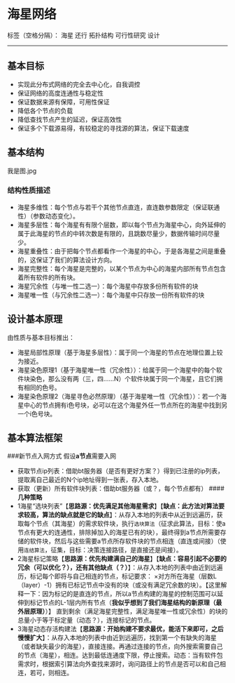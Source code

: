 ﻿# 海星网络

标签（空格分隔）： 海星 还行 拓扑结构 可行性研究 设计

---

## 基本目标
* 实现此分布式网络的完全去中心化，自我调控
* 保证网络的高度连通性与稳定性
* 保证数据来源有保障，可用性保证
* 降低各个节点的负载
* 降低查找节点产生的延迟，保证高效性
* 保证多个下载源易得，有较稳定的寻找源的算法，保证下载速度

## 基本结构
我是图.jpg
### 结构性质描述
* 海星多维性：每个节点与若干个其他节点直连，直连数参数限定（保证联通性）（参数动态变化）。
* 海星多层性：每个海星有有限个层数，即以每个节点为海星中心，向外延伸的属于此海星的节点的中转次数是有限的，且跳数尽量少，数据传输时间尽量少。
* 海星重叠性：由于把每个节点都看作一个海星的中心，于是各海星之间是重叠的，这保证了我们的算法设计方向。
* 海星完整性：每个海星是完整的，以某个节点为中心的海星内部所有节点包含着所有软件的所有块。
* 海星冗余性（与唯一性二选一）：每个海星中存放多份所有软件的块
* 海星唯一性（与冗余性二选一）：每个海星中只存放一份所有软件的块

## 设计基本原理
由性质与基本目标推出：

* 海星局部性原理（基于海星多层性）：属于同一个海星的节点在地理位置上较为接近。
* 海星染色原理1（基于海星唯一性（冗余性））：给属于同一个海星中的每个软件块染色，那么没有两（三，四……N）个软件块属于同一个海星，且它们拥有相同的色号。
* 海星染色原理2（海星寻色必然原理）（基于海星唯一性（冗余性））：若一个海星中心的节点拥有i色号块，必可以在这个海星外任一节点所在的海星中找到另一个i色号块。

## 基本算法框架
###新节点入网方式
假设**a节点**需要入网

* 获取节点ip列表：借助bt服务器（是否有更好方案？）得到已注册的ip列表，提取离自己最近的N个ip地址得到一张表，存入本地。
* 获取（更新）所有软件块列表：借助bt服务器（或？，每个节点都有）
####**几种策略**
* 1海星“选块列表”【**思路源：优先满足其他海星需求**】【**缺点：此方法对算法要求较高，算法的缺点就是它的缺点**】：从存入本地的列表中从近到远遍历，获取每个节点（其海星）的需求软件块，执行`选块算法`（征求此算法，目标：使a节点有更大的连通性，排除掉加入的海星已有的块），最终得到a节点所需要存储的软件块，然后与这些需要a节点所存软件块的节点相连（直连或间接）（使用`连结算法`，征集，目标：决策连接路径，是直接还是间接）。
* 2海星标记策略【**思路源：优先构建满自己的海星**】【**缺点：容易引起不必要的冗余（可以优化？），还有其他缺点（？）**】：从存入本地的列表中由近到远遍历，标记每个即将与自己相连的节点，标记要求：
×对方所在海星（层数L（layer）-1）拥有已标记节点中没有的块（或没有满足冗余数的块）。【这里解释一下：因为标记的是直连的节点，所以a节点构建的海星的控制范围可以延伸到标记节点的L-1层内所有节点（**我似乎想到了我们海星结构的新原理（最外层原理）**）】
直到剩余（满足海星完整性，满足海星唯一性或冗余性）的块的总量小于等于标定量（动态？），连接标记的节点。
* 3海星动态存活构建法【**思路源：开始构建不要求最优，能活下来即可，之后慢慢扩大**】：从存入本地的列表中由近到远遍历，找到第一个有缺失的海星（或者缺失最少的海星），直接连接。再通过连接的节点，向外搜索需要自己的节点（海星），相连。达到最低连通度下限，停止搜索。动态：当有软件包需求时，根据索引算法向外查找来源时，询问路径上的节点是否可以和自己相连，若可，则相连。



